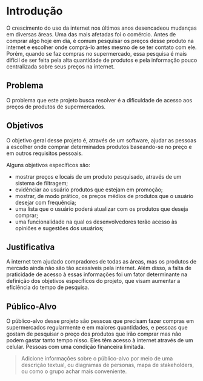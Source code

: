 # Introdução

O crescimento do uso da internet nos últimos anos desencadeou mudanças em diversas áreas. Uma das mais afetadas foi o comércio. Antes de comprar algo hoje em dia, é comum pesquisar os preços desse produto na internet e escolher onde comprá-lo antes mesmo de se ter contato com ele. Porém, quando se faz compras no supermercado, essa pesquisa é mais difícil de ser feita pela alta quantidade de produtos e pela informação pouco centralizada sobre seus preços na internet.

## Problema

O problema que este projeto busca resolver é a dificuldade de acesso aos preços de produtos de supermercados.

## Objetivos

O objetivo geral desse projeto é, através de um software, ajudar as pessoas a escolher onde comprar determinados produtos baseando-se no preço e em outros requisitos pessoais. 

Alguns objetivos específicos são:
- mostrar preços e locais de um produto pesquisado, através de um sistema de filtragem;
- evidênciar ao usuário produtos que estejam em promoção;
- mostrar, de modo prático, os preços médios de produtos que o usuário desejar com frequência;
- uma lista que o usuário poderá atualizar com os produtos que deseja comprar;
- uma funcionalidade na qual os desenvolvedores terão acesso às opiniões e sugestões dos usuários;


## Justificativa

A internet tem ajudado compradores de todas as áreas, mas os produtos de mercado ainda não são tão acessíveis pela internet. Além disso, a falta de praticidade de acesso à essas informações foi um fator determinante na definição dos objetivos específicos do projeto, que visam aumentar a eficiência do tempo de pesquisa.


## Público-Alvo

O público-alvo desse projeto são pessoas que precisam fazer compras em supermercados regularmente e em maiores quantidades, e pessoas que gostam de pesquisar o preço dos produtos que irão comprar mas não podem gastar tanto tempo nisso. Eles têm acesso à internet através de um celular. Pessoas com uma condição financeira limitada.
>
> Adicione informações sobre o público-alvo por meio de uma descrição
> textual, ou diagramas de personas, mapa de stakeholders, ou como o
> grupo achar mais conveniente.
